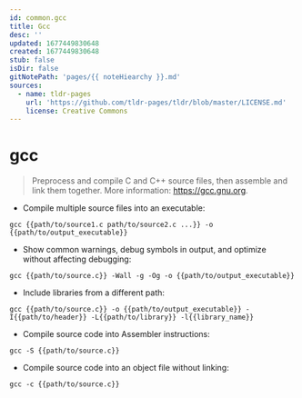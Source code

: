 ```yaml
---
id: common.gcc
title: Gcc
desc: ''
updated: 1677449830648
created: 1677449830648
stub: false
isDir: false
gitNotePath: 'pages/{{ noteHiearchy }}.md'
sources:
  - name: tldr-pages
    url: 'https://github.com/tldr-pages/tldr/blob/master/LICENSE.md'
    license: Creative Commons
---
```

# gcc

> Preprocess and compile C and C++ source files, then assemble and link them together.
> More information: <https://gcc.gnu.org>.

- Compile multiple source files into an executable:

`gcc {{path/to/source1.c path/to/source2.c ...}} -o {{path/to/output_executable}}`

- Show common warnings, debug symbols in output, and optimize without affecting debugging:

`gcc {{path/to/source.c}} -Wall -g -Og -o {{path/to/output_executable}}`

- Include libraries from a different path:

`gcc {{path/to/source.c}} -o {{path/to/output_executable}} -I{{path/to/header}} -L{{path/to/library}} -l{{library_name}}`

- Compile source code into Assembler instructions:

`gcc -S {{path/to/source.c}}`

- Compile source code into an object file without linking:

`gcc -c {{path/to/source.c}}`

